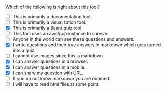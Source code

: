 Which of the following is right about this tool?


- [ ] This is primarily a documentation tool.
- [ ] This is primarily a visualization tool.
- [x] This is primarily a (lean) quiz tool.
- [ ] This tool uses an aws/gcp instance to survive.
- [ ] Anyone in the world can see these questions and answers.
- [x] I write questions and their true answers in markdown which gets turned into a quiz.
- [ ] I cannot use images since this is markdown.
- [x] I can answer questions in a browser.
- [x] I can answer questions in a mobile.
- [x] I can share my question with URL.
- [ ] If you do not know markdown you are doomed.
- [ ] I will have to read html files at some point.
